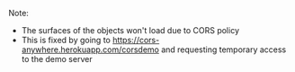 Note:
* The surfaces of the objects won't load due to CORS policy
* This is fixed by going to https://cors-anywhere.herokuapp.com/corsdemo and requesting temporary access to the demo server
